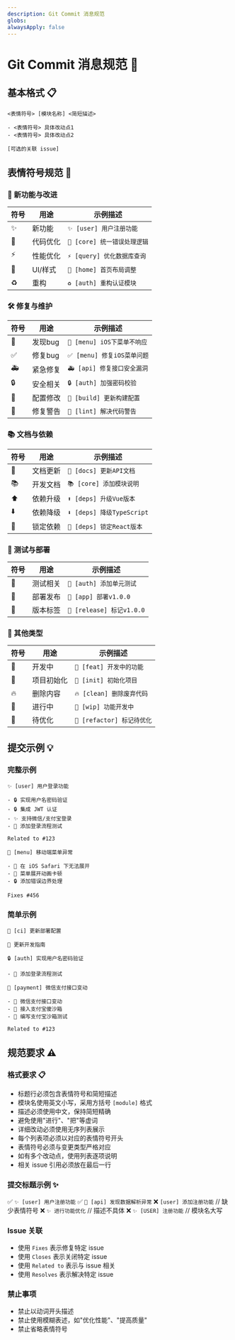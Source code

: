 ```yaml
---
description: Git Commit 消息规范
globs:
alwaysApply: false
---
```


# Git Commit 消息规范 📝

## 基本格式 📋

```
<表情符号> [模块名称] <简短描述>

- <表情符号> 具体改动点1
- <表情符号> 具体改动点2

[可选的关联 issue]
```

## 表情符号规范 🎯

### 🌟 新功能与改进
| 符号 | 用途 | 示例描述 |
|------|------|----------|
| ✨ | 新功能 | `✨ [user] 用户注册功能` |
| 💄 | 代码优化 | `💄 [core] 统一错误处理逻辑` |
| ⚡️ | 性能优化 | `⚡️ [query] 优化数据库查询` |
| 🎨 | UI/样式 | `🎨 [home] 首页布局调整` |
| ♻️ | 重构 | `♻️ [auth] 重构认证模块` |

### 🛠️ 修复与维护
| 符号 | 用途 | 示例描述 |
|------|------|----------|
| 🐛 | 发现bug | `🐛 [menu] iOS下菜单不响应` |
| ✅ | 修复bug | `✅ [menu] 修复iOS菜单问题` |
| 🚑️ | 紧急修复 | `🚑️ [api] 修复接口安全漏洞` |
| 🔒️ | 安全相关 | `🔒️ [auth] 加强密码校验` |
| 🔧 | 配置修改 | `🔧 [build] 更新构建配置` |
| 🚨 | 修复警告 | `🚨 [lint] 解决代码警告` |

### 📚 文档与依赖
| 符号 | 用途 | 示例描述 |
|------|------|----------|
| 📝 | 文档更新 | `📝 [docs] 更新API文档` |
| 📚 | 开发文档 | `📚 [core] 添加模块说明` |
| ⬆️ | 依赖升级 | `⬆️ [deps] 升级Vue版本` |
| ⬇️ | 依赖降级 | `⬇️ [deps] 降级TypeScript` |
| 📌 | 锁定依赖 | `📌 [deps] 锁定React版本` |

### 🧪 测试与部署
| 符号 | 用途 | 示例描述 |
|------|------|----------|
| 🧪 | 测试相关 | `🧪 [auth] 添加单元测试` |
| 🚀 | 部署发布 | `🚀 [app] 部署v1.0.0` |
| 🔖 | 版本标签 | `🔖 [release] 标记v1.0.0` |

### 🔨 其他类型
| 符号 | 用途 | 示例描述 |
|------|------|----------|
| 🔨 | 开发中 | `🔨 [feat] 开发中的功能` |
| 🎉 | 项目初始化 | `🎉 [init] 初始化项目` |
| 🔥 | 删除内容 | `🔥 [clean] 删除废弃代码` |
| 🚧 | 进行中 | `🚧 [wip] 功能开发中` |
| 💩 | 待优化 | `💩 [refactor] 标记待优化` |

## 提交示例 💡

### 完整示例

```
✨ [user] 用户登录功能

- 🔒️ 实现用户名密码验证
- 🔒️ 集成 JWT 认证
- ✨ 支持微信/支付宝登录
- 🧪 添加登录流程测试

Related to #123
```

```
🐛 [menu] 移动端菜单异常

- 🐛 在 iOS Safari 下无法展开
- 🎨 菜单展开动画卡顿
- 🔒️ 添加错误边界处理

Fixes #456
```

### 简单示例

```
🔧 [ci] 更新部署配置
```

```
📝 更新开发指南
```

```
🔒️ [auth] 实现用户名密码验证

- 🧪 添加登录流程测试
```

```
💩 [payment] 微信支付接口变动

- 💩 微信支付接口变动
- 🚧 接入支付宝傻沙箱
- 🧪 编写支付宝沙箱测试

Related to #123
```


## 规范要求 ⚠️



### 格式要求 📋
- 标题行必须包含表情符号和简短描述
- 模块名使用英文小写，采用方括号 `[module]` 格式
- 描述必须使用中文，保持简短精确
- 避免使用"进行"、"把"等虚词
- 详细改动必须使用无序列表展示
- 每个列表项必须以对应的表情符号开头
- 表情符号必须与变更类型严格对应
- 如有多个改动点，使用列表逐项说明
- 相关 issue 引用必须放在最后一行

### 提交标题示例 ✨
✅ `✨ [user] 用户注册功能`
✅ `🐛 [api] 发现数据解析异常`
❌ `[user] 添加注册功能`  // 缺少表情符号
❌ `✨ 进行功能优化`      // 描述不具体
❌ `✨ [USER] 注册功能`   // 模块名大写

### Issue 关联
- 使用 `Fixes` 表示修复特定 issue
- 使用 `Closes` 表示关闭特定 issue
- 使用 `Related to` 表示与 issue 相关
- 使用 `Resolves` 表示解决特定 issue

### 禁止事项
- 禁止以动词开头描述
- 禁止使用模糊表述，如"优化性能"、"提高质量"
- 禁止省略表情符号

